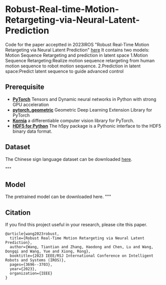 # Robust-Real-time-Motion-Retargeting-via-Neural-Latent-Prediction
Code for the paper acceptted in 2023IROS "Robust Real-Time Motion Retargeting via Neural Latent Prediction" [here](https://ieeexplore.ieee.org/abstract/document/10342022)
It contains two models: Motion Sequence Retargeting and prediction in latent space
1.Motion Sequence Retargeting:Realize motion sequence retargeting from human motion sequence to robot motion sequence.
2.Prediction in latent space:Predict latent sequence to guide advanced control

## Prerequisite

- [**PyTorch**](https://pytorch.org/get-started/locally/) Tensors and Dynamic neural networks in Python with strong GPU acceleration
- [**pytorch_geometric**](https://github.com/rusty1s/pytorch_geometric) Geometric Deep Learning Extension Library for PyTorch
- [**Kornia**](https://github.com/kornia/kornia) a differentiable computer vision library for PyTorch.
- [**HDF5 for Python**](https://docs.h5py.org/en/stable/) The h5py package is a Pythonic interface to the HDF5 binary data format.

## Dataset

The Chinese sign language dataset can be downloaded [here](https://www.jianguoyun.com/p/DYm5RzMQ74eHChj_lJ0E).

"""
## Model

The pretrained model can be downloaded here.
"""
## Citation

If you find this project useful in your research, please cite this paper.

```
@article{wang2023robust,
  title={Robust Real-Time Motion Retargeting via Neural Latent Prediction},
  author={Wang, Tiantian and Zhang, Haodong and Chen, Lu and Wang, Dongqi and Wang, Yue and Xiong, Rong},
  booktitle={2023 IEEE/RSJ International Conference on Intelligent Robots and Systems (IROS)},
  pages={3696--3703},
  year={2023},
  organization={IEEE}
}
```
